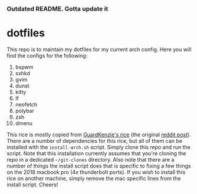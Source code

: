 ### Outdated README. Gotta update it
# dotfiles
This repo is to maintain my dotfiles for my current arch config. Here you will find the configs for the following:
1. bspwm 
2. sxhkd 
3. gvim
4. dunst
5. kitty 
6. lf 
7. neofetch
8. polybar
9. zsh
10. dmenu

This rice is mostly copied from [GuardKenzie's rice](https://github.com/GuardKenzie/kastali) (the original [reddit post](https://www.reddit.com/r/unixporn/comments/oaupqd/bspwm_tokyo_night/)). There are a number of dependencies for this rice, but all of them can be installed with the `install-arch.sh` script. Simply clone this repo and run the script. Note that this installation currently assumes that you're cloning the repo in a dedicated `~/git-clones` directory. Also note that there are a number of things the install script does that is specific to fixing a few things on the 2018 macbook pro (4x thunderbolt ports). If you wish to install this rice on another machine, simply remove the mac specific lines from the install script. Cheers!

